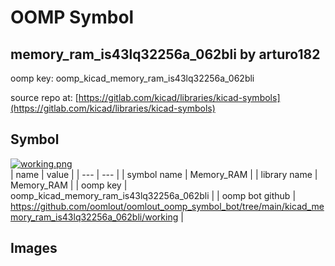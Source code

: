 # OOMP Symbol  
## memory_ram_is43lq32256a_062bli  by arturo182  
  
oomp key: oomp_kicad_memory_ram_is43lq32256a_062bli  
  
source repo at: [https://gitlab.com/kicad/libraries/kicad-symbols](https://gitlab.com/kicad/libraries/kicad-symbols)  
## Symbol  
  
[![working.png](working_600.png)](working.png)  
| name | value | 
| --- | --- | 
| symbol name | Memory_RAM | 
| library name | Memory_RAM | 
| oomp key | oomp_kicad_memory_ram_is43lq32256a_062bli | 
| oomp bot github | https://github.com/oomlout/oomlout_oomp_symbol_bot/tree/main/kicad_memory_ram_is43lq32256a_062bli/working | 
## Images  
